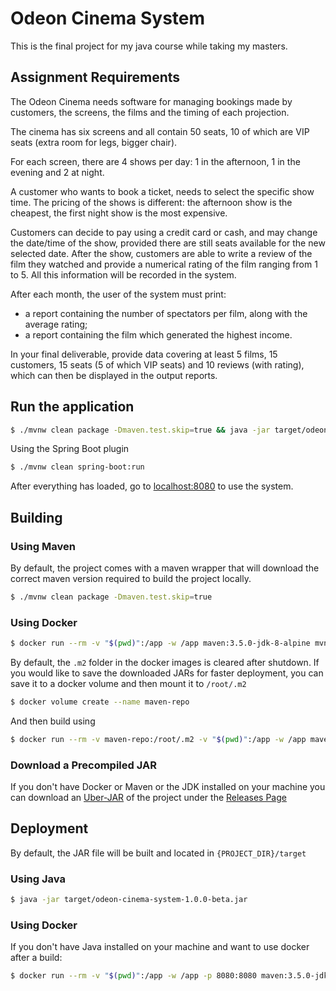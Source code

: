 # Odeon Cinema System
This is the final project for my java course while taking my masters.

## Assignment Requirements
The Odeon Cinema needs software for managing bookings made by customers, the screens, the films and the timing of each projection.

The cinema has six screens and all contain 50 seats, 10 of which are VIP seats (extra room for legs, bigger chair).

For each screen, there are 4 shows per day: 1 in the afternoon, 1 in the evening and 2 at night.

A customer who wants to book a ticket, needs to select the specific show time. The pricing of the shows is different: the afternoon show is the cheapest, the first night show is the most expensive.

Customers can decide to pay using a credit card or cash, and may change the date/time of the show, provided there are still seats available for the new selected date.
After the show, customers are able to write a review of the film they watched and provide a numerical rating of the film ranging from 1 to 5. All this information will be recorded in the system.

After each month, the user of the system must print:
* a report containing the number of spectators per film, along with the average rating;
* a report containing the film which generated the highest income.

In your final deliverable, provide data covering at least 5 films, 15 customers, 15 seats (5 of which VIP seats) and 10 reviews (with rating), which can then be displayed in the output reports.

## Run the application
```bash
$ ./mvnw clean package -Dmaven.test.skip=true && java -jar target/odeon-cinema-system-1.0.0-beta.jar
```
Using the Spring Boot plugin
```bash
$ ./mvnw clean spring-boot:run
```
After everything has loaded, go to [localhost:8080](http://localhost:8080) to use the system.

## Building
### Using Maven
By default, the project comes with a maven wrapper that will download the correct maven version required to build the project locally.
```bash
$ ./mvnw clean package -Dmaven.test.skip=true
```

### Using Docker
```bash
$ docker run --rm -v "$(pwd)":/app -w /app maven:3.5.0-jdk-8-alpine mvn clean package
```

By default, the `.m2` folder in the docker images is cleared after shutdown.
If you would like to save the downloaded JARs for faster deployment, you can save it to a docker volume and then mount it to `/root/.m2`
```bash
$ docker volume create --name maven-repo
```
And then build using
```bash
$ docker run --rm -v maven-repo:/root/.m2 -v "$(pwd)":/app -w /app maven:3.5.0-jdk-8-alpine mvn clean package
```

### Download a Precompiled JAR
If you don't have Docker or Maven or the JDK installed on your machine you can download an [Uber-JAR](https://stackoverflow.com/a/11947093) of the project under the [Releases Page](https://github.com/funayman/odeon-cinema-system/releases/tag/v1.0-beta)

## Deployment
By default, the JAR file will be built and located in `{PROJECT_DIR}/target`

### Using Java
```bash
$ java -jar target/odeon-cinema-system-1.0.0-beta.jar
```

### Using Docker
If you don't have Java installed on your machine and want to use docker after a build:
```bash
$ docker run --rm -v "$(pwd)":/app -w /app -p 8080:8080 maven:3.5.0-jdk-8-alpine java -jar target/odeon-cinema-system-1.0.0-beta.jar
```
